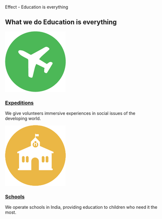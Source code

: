Effect - Education is everything

##  What we do  Education is everything

 [![](../_resources/39207e73398c5ff877719727c32c5385.png)](http://effect.org/expeditions/)

###   [Expeditions](http://effect.org/expeditions/)

We give volunteers immersive experiences in social issues of the developing world.

 [![](../_resources/fd0f84413d527df5aba417cd9fc2ce15.png)](http://effect.org/schools/)

###   [Schools](http://effect.org/schools/)

We operate schools in India, providing education to children who need it the most.